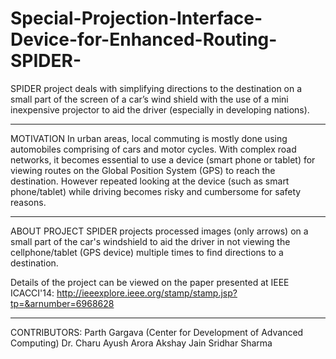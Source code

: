 # Special-Projection-Interface-Device-for-Enhanced-Routing-SPIDER-
SPIDER project deals with simplifying directions to the destination on a small part of the screen of a car’s wind shield with the use of a mini inexpensive projector to aid the driver (especially in developing nations).
********************************************************************************************************************************

MOTIVATION
In urban areas, local commuting is mostly done using automobiles comprising of cars and motor cycles. With complex road networks, it becomes essential to use a device (smart phone or tablet) for viewing routes on the Global Position System (GPS) to reach the destination. However repeated looking at the device (such as smart phone/tablet) while driving becomes risky and cumbersome for safety reasons.

********************************************************************************************************************************
ABOUT PROJECT
SPIDER projects processed images (only arrows) on a small part of the car's windshield to aid the driver in not viewing the cellphone/tablet (GPS device) multiple times to find directions to a destination.

Details of the project can be viewed on the paper presented at IEEE ICACCI'14:
http://ieeexplore.ieee.org/stamp/stamp.jsp?tp=&arnumber=6968628

********************************************************************************************************************************
CONTRIBUTORS:
Parth Gargava (Center for Development of Advanced Computing)
Dr. Charu
Ayush Arora
Akshay Jain
Sridhar Sharma
